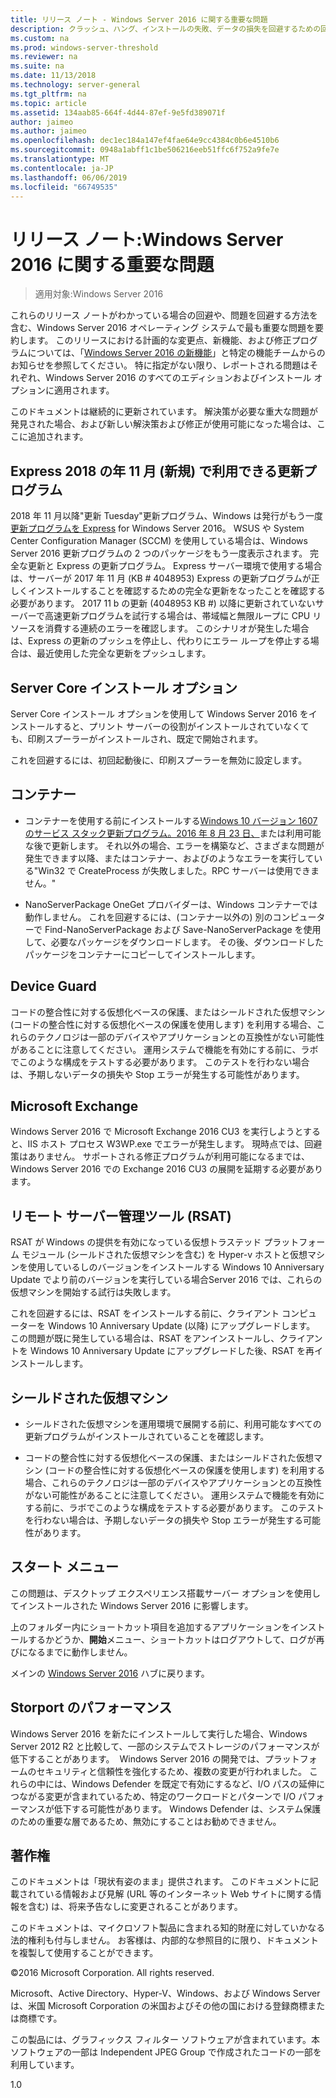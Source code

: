 ```yaml
---
title: リリース ノート - Windows Server 2016 に関する重要な問題
description: クラッシュ、ハング、インストールの失敗、データの損失を回避するための回避策を必要とする重大な問題についてまとめます。クラッシュ、ハング、インストールの失敗、データの損失を回避するための回避策を必要とする重大な問題についてまとめます。
ms.custom: na
ms.prod: windows-server-threshold
ms.reviewer: na
ms.suite: na
ms.date: 11/13/2018
ms.technology: server-general
ms.tgt_pltfrm: na
ms.topic: article
ms.assetid: 134aab85-664f-4d44-87ef-9e5fd389071f
author: jaimeo
ms.author: jaimeo
ms.openlocfilehash: dec1ec184a147ef4fae64e9cc4384c0b6e4510b6
ms.sourcegitcommit: 0948a1abff1c1be506216eeb51ffc6f752a9fe7e
ms.translationtype: MT
ms.contentlocale: ja-JP
ms.lasthandoff: 06/06/2019
ms.locfileid: "66749535"
---
```

# <a name="release-notes-important-issues-in-windows-server-2016"></a>リリース ノート:Windows Server 2016 に関する重要な問題

>適用対象:Windows Server 2016

これらのリリース ノートがわかっている場合の回避や、問題を回避する方法を含む、Windows Server 2016 オペレーティング システムで最も重要な問題を要約します。 このリリースにおける計画的な変更点、新機能、および修正プログラムについては、「[Windows Server 2016 の新機能](whats-new-in-windows-server-2016.md)」と特定の機能チームからのお知らせを参照してください。 特に指定がない限り、レポートされる問題はそれぞれ、Windows Server 2016 のすべてのエディションおよびインストール オプションに適用されます。

このドキュメントは継続的に更新されています。 解決策が必要な重大な問題が発見された場合、および新しい解決策および修正が使用可能になった場合は、ここに追加されます。

## <a name="express-updates-available-starting-in-november-2018-new"></a>Express 2018 の年 11 月 (新規) で利用できる更新プログラム

2018 年 11 月以降"更新 Tuesday"更新プログラム、Windows は発行がもう一度[更新プログラムを Express](express-updates.md) for Windows Server 2016。 WSUS や System Center Configuration Manager (SCCM) を使用している場合は、Windows Server 2016 更新プログラムの 2 つのパッケージをもう一度表示されます。 完全な更新と Express の更新プログラム。 Express サーバー環境で使用する場合は、サーバーが 2017 年 11 月 (KB # 4048953) Express の更新プログラムが正しくインストールすることを確認するための完全な更新をなったことを確認する必要があります。 2017 11 b の更新 (4048953 KB #) 以降に更新されていないサーバーで高速更新プログラムを試行する場合は、帯域幅と無限ループに CPU リソースを消費する連続のエラーを確認します。 このシナリオが発生した場合は、Express の更新のプッシュを停止し、代わりにエラー ループを停止する場合は、最近使用した完全な更新をプッシュします。

## <a name="server-core-installation-option"></a>Server Core インストール オプション

[comment]: # (ID:370;送信者: amason;状態: サインオフ)

Server Core インストール オプションを使用して Windows Server 2016 をインストールすると、プリント サーバーの役割がインストールされていなくても、印刷スプーラーがインストールされ、既定で開始されます。

これを回避するには、初回起動後に、印刷スプーラーを無効に設定します。

## <a name="containers"></a>コンテナー

[comment]: # (ID:371;送信者: taylorb;状態: サインオフ)
- コンテナーを使用する前にインストールする[Windows 10 バージョン 1607 のサービス スタック更新プログラム。2016 年 8 月 23 日、](https://support.microsoft.com/en-us/kb/3176936)または利用可能な後で更新します。 それ以外の場合、エラーを構築など、さまざまな問題が発生できます以降、またはコンテナー、およびのようなエラーを実行している"Win32 で CreateProcess が失敗しました。RPC サーバーは使用できません。"

[comment]: # (ID:373;送信者: plang;状態: サインオフ)
- NanoServerPackage OneGet プロバイダーは、Windows コンテナーでは動作しません。 これを回避するには、(コンテナー以外の) 別のコンピューターで Find-NanoServerPackage および Save-NanoServerPackage を使用して、必要なパッケージをダウンロードします。 その後、ダウンロードしたパッケージをコンテナーにコピーしてインストールします。

## <a name="device-guard"></a>Device Guard

[comment]: # (ID:369;送信者: nirb;状態: サインオフ)
コードの整合性に対する仮想化ベースの保護、またはシールドされた仮想マシン (コードの整合性に対する仮想化ベースの保護を使用します) を利用する場合、これらのテクノロジは一部のデバイスやアプリケーションとの互換性がない可能性があることに注意してください。 運用システムで機能を有効にする前に、ラボでこのような構成をテストする必要があります。 このテストを行わない場合は、予期しないデータの損失や Stop エラーが発生する可能性があります。

## <a name="microsoft-exchange"></a>Microsoft Exchange

[comment]: # (ID:375;送信者: wgries;状態: サインオフ)
Windows Server 2016 で Microsoft Exchange 2016 CU3 を実行しようとすると、IIS ホスト プロセス W3WP.exe でエラーが発生します。 現時点では、回避策はありません。 サポートされる修正プログラムが利用可能になるまでは、Windows Server 2016 での Exchange 2016 CU3 の展開を延期する必要があります。

## <a name="remote-server-administration-tools-rsat"></a>リモート サーバー管理ツール (RSAT)

[comment]: # (ID:374;送信者: ryanpu;状態: サインオフ)
RSAT が Windows の提供を有効になっている仮想トラステッド プラットフォーム モジュール (シールドされた仮想マシンを含む) を Hyper-v ホストと仮想マシンを使用しているしのバージョンをインストールする Windows 10 Anniversary Update でより前のバージョンを実行している場合Server 2016 では、これらの仮想マシンを開始する試行は失敗します。

これを回避するには、RSAT をインストールする前に、クライアント コンピューターを Windows 10 Anniversary Update (以降) にアップグレードします。 この問題が既に発生している場合は、RSAT をアンインストールし、クライアントを Windows 10 Anniversary Update にアップグレードした後、RSAT を再インストールします。

## <a name="shielded-virtual-machines"></a>シールドされた仮想マシン

[comment]: # (ID:369;送信者: nirb;状態: サインオフ)  
- シールドされた仮想マシンを運用環境で展開する前に、利用可能なすべての更新プログラムがインストールされていることを確認します。

- コードの整合性に対する仮想化ベースの保護、またはシールドされた仮想マシン (コードの整合性に対する仮想化ベースの保護を使用します) を利用する場合、これらのテクノロジは一部のデバイスやアプリケーションとの互換性がない可能性があることに注意してください。 運用システムで機能を有効にする前に、ラボでこのような構成をテストする必要があります。 このテストを行わない場合は、予期しないデータの損失や Stop エラーが発生する可能性があります。

## <a name="start-menu"></a>スタート メニュー

[comment]: # (ID:372;送信者: samli;状態: サインオフ)
この問題は、デスクトップ エクスペリエンス搭載サーバー オプションを使用してインストールされた Windows Server 2016 に影響します。

上のフォルダー内にショートカット項目を追加するアプリケーションをインストールするかどうか、**開始**メニュー、ショートカットはログアウトして、ログが再びになるまでに動作しません。

メインの [Windows Server 2016](Windows-Server-2016.md) ハブに戻ります。

## <a name="storport-performance"></a>Storport のパフォーマンス

Windows Server 2016 を新たにインストールして実行した場合、Windows Server 2012 R2 と比較して、一部のシステムでストレージのパフォーマンスが低下することがあります。  Windows Server 2016 の開発では、プラットフォームのセキュリティと信頼性を強化するため、複数の変更が行われました。 これらの中には、Windows Defender を既定で有効にするなど、I/O パスの延伸につながる変更が含まれているため、特定のワークロードとパターンで I/O パフォーマンスが低下する可能性があります。 Windows Defender は、システム保護のための重要な層であるため、無効にすることはお勧めできません。  

## <a name="copyright"></a>著作権

このドキュメントは「現状有姿のまま」提供されます。 このドキュメントに記載されている情報および見解 (URL 等のインターネット Web サイトに関する情報を含む) は、将来予告なしに変更されることがあります。  

このドキュメントは、マイクロソフト製品に含まれる知的財産に対していかなる法的権利も付与しません。 お客様は、内部的な参照目的に限り、ドキュメントを複製して使用することができます。  

&copy;2016 Microsoft Corporation. All rights reserved.  

Microsoft、Active Directory、Hyper-V、Windows、および Windows Server は、米国 Microsoft Corporation の米国およびその他の国における登録商標または商標です。  

この製品には、グラフィックス フィルター ソフトウェアが含まれています。本ソフトウェアの一部は Independent JPEG Group で作成されたコードの一部を利用しています。  

1.0
